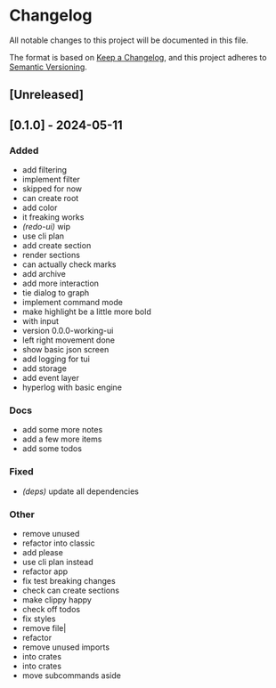 # Changelog
All notable changes to this project will be documented in this file.

The format is based on [Keep a Changelog](https://keepachangelog.com/en/1.0.0/),
and this project adheres to [Semantic Versioning](https://semver.org/spec/v2.0.0.html).

## [Unreleased]

## [0.1.0] - 2024-05-11

### Added
- add filtering
- implement filter
- skipped for now
- can create root
- add color
- it freaking works
- *(redo-ui)* wip
- use cli plan
- add create section
- render sections
- can actually check marks
- add archive
- add more interaction
- tie dialog to graph
- implement command mode
- make highlight be a little more bold
- with input
- version 0.0.0-working-ui
- left right movement done
- show basic json screen
- add logging for tui
- add storage
- add event layer
- hyperlog with basic engine

### Docs
- add some more notes
- add a few more items
- add some todos

### Fixed
- *(deps)* update all dependencies

### Other
- remove unused
- refactor into classic
- add please
- use cli plan instead
- refactor app
- fix test breaking changes
- check can create sections
- make clippy happy
- check off todos
- fix styles
- remove file|
- refactor
- remove unused imports
- into crates
- into crates
- move subcommands aside
